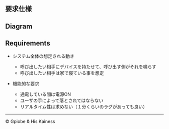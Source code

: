 要求仕様
---
## Diagram

## Requirements

- システム全体の想定される動き
  - 呼び出したい相手にデバイスを持たせて、呼び出す側がそれを鳴らす
  - 呼び出したい相手は家で寝ている事を想定
 

- 機能的な要求
  - 通電している間は電源ON
  - ユーザの手によって落とされてはならない
  - リアルタイム性は求めない（１分くらいのラグがあっても良い）

---
© Gpiobe & His Kainess
